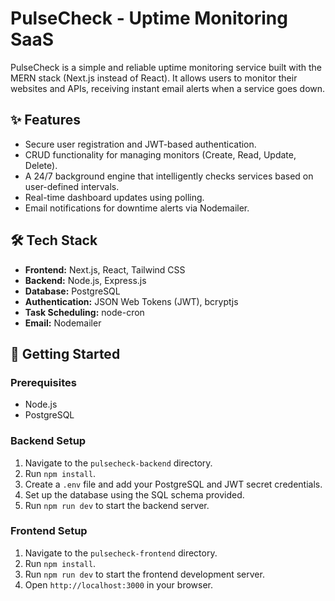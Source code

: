 # PulseCheck - Uptime Monitoring SaaS

PulseCheck is a simple and reliable uptime monitoring service built with the MERN stack (Next.js instead of React). It allows users to monitor their websites and APIs, receiving instant email alerts when a service goes down.

## ✨ Features

-   Secure user registration and JWT-based authentication.
-   CRUD functionality for managing monitors (Create, Read, Update, Delete).
-   A 24/7 background engine that intelligently checks services based on user-defined intervals.
-   Real-time dashboard updates using polling.
-   Email notifications for downtime alerts via Nodemailer.

## 🛠️ Tech Stack

-   **Frontend:** Next.js, React, Tailwind CSS
-   **Backend:** Node.js, Express.js
-   **Database:** PostgreSQL
-   **Authentication:** JSON Web Tokens (JWT), bcryptjs
-   **Task Scheduling:** node-cron
-   **Email:** Nodemailer

## 🚀 Getting Started

### Prerequisites

-   Node.js
-   PostgreSQL

### Backend Setup

1.  Navigate to the `pulsecheck-backend` directory.
2.  Run `npm install`.
3.  Create a `.env` file and add your PostgreSQL and JWT secret credentials.
4.  Set up the database using the SQL schema provided.
5.  Run `npm run dev` to start the backend server.

### Frontend Setup

1.  Navigate to the `pulsecheck-frontend` directory.
2.  Run `npm install`.
3.  Run `npm run dev` to start the frontend development server.
4.  Open `http://localhost:3000` in your browser.
